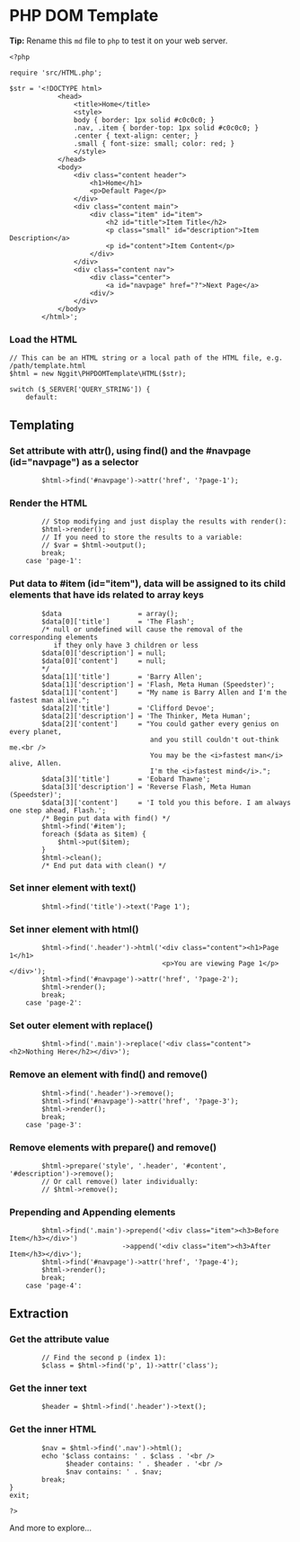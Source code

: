 <!-- <?php /* -->
# PHP DOM Template
**Tip:** Rename this `md` file to `php` to test it on your web server.
<!-- */ ?> -->

    <?php

    require 'src/HTML.php';

    $str = '<!DOCTYPE html>
                <head>
                    <title>Home</title>
                    <style>
                    body { border: 1px solid #c0c0c0; }
                    .nav, .item { border-top: 1px solid #c0c0c0; }
                    .center { text-align: center; }
                    .small { font-size: small; color: red; }
                    </style>
                </head>
                <body>
                    <div class="content header">
                        <h1>Home</h1>
                        <p>Default Page</p>
                    </div>
                    <div class="content main">
                        <div class="item" id="item">
                            <h2 id="title">Item Title</h2>
                            <p class="small" id="description">Item Description</a>
                            <p id="content">Item Content</p>
                        </div>
                    </div>
                    <div class="content nav">
                        <div class="center">
                            <a id="navpage" href="?">Next Page</a>
                        <div/>
                    </div>
                </body>
            </html>';

### Load the HTML
    // This can be an HTML string or a local path of the HTML file, e.g. /path/template.html
    $html = new Nggit\PHPDOMTemplate\HTML($str);

    switch ($_SERVER['QUERY_STRING']) {
        default:
## Templating
### Set attribute with attr(), using find() and the #navpage (id="navpage") as a selector
            $html->find('#navpage')->attr('href', '?page-1');
### Render the HTML
            // Stop modifying and just display the results with render():
            $html->render();
            // If you need to store the results to a variable:
            // $var = $html->output();
            break;
        case 'page-1':
### Put data to #item (id="item"), data will be assigned to its child elements that have ids related to array keys
            $data                   = array();
            $data[0]['title']       = 'The Flash';
            /* null or undefined will cause the removal of the corresponding elements
               if they only have 3 children or less
            $data[0]['description'] = null;
            $data[0]['content']     = null;
            */
            $data[1]['title']       = 'Barry Allen';
            $data[1]['description'] = 'Flash, Meta Human (Speedster)';
            $data[1]['content']     = "My name is Barry Allen and I'm the fastest man alive.";
            $data[2]['title']       = 'Clifford Devoe';
            $data[2]['description'] = 'The Thinker, Meta Human';
            $data[2]['content']     = "You could gather every genius on every planet,
                                       and you still couldn't out-think me.<br />
                                       You may be the <i>fastest man</i> alive, Allen.
                                       I'm the <i>fastest mind</i>.";
            $data[3]['title']       = 'Eobard Thawne';
            $data[3]['description'] = 'Reverse Flash, Meta Human (Speedster)';
            $data[3]['content']     = 'I told you this before. I am always one step ahead, Flash.';
            /* Begin put data with find() */
            $html->find('#item');
            foreach ($data as $item) {
                $html->put($item);
            }
            $html->clean();
            /* End put data with clean() */
### Set inner element with text()
            $html->find('title')->text('Page 1');
### Set inner element with html()
            $html->find('.header')->html('<div class="content"><h1>Page 1</h1>
                                          <p>You are viewing Page 1</p></div>');
            $html->find('#navpage')->attr('href', '?page-2');
            $html->render();
            break;
        case 'page-2':
### Set outer element with replace()
            $html->find('.main')->replace('<div class="content"><h2>Nothing Here</h2></div>');
### Remove an element with find() and remove()
            $html->find('.header')->remove();
            $html->find('#navpage')->attr('href', '?page-3');
            $html->render();
            break;
        case 'page-3':
### Remove elements with prepare() and remove()
            $html->prepare('style', '.header', '#content', '#description')->remove();
            // Or call remove() later individually:
            // $html->remove();
### Prepending and Appending elements
            $html->find('.main')->prepend('<div class="item"><h3>Before Item</h3></div>')
                                ->append('<div class="item"><h3>After Item</h3></div>');
            $html->find('#navpage')->attr('href', '?page-4');
            $html->render();
            break;
        case 'page-4':
## Extraction
### Get the attribute value
            // Find the second p (index 1):
            $class = $html->find('p', 1)->attr('class');
### Get the inner text
            $header = $html->find('.header')->text();
### Get the inner HTML
            $nav = $html->find('.nav')->html();
            echo '$class contains: ' . $class . '<br />
                  $header contains: ' . $header . '<br />
                  $nav contains: ' . $nav;
            break;
    }
    exit;

    ?>

And more to explore...
